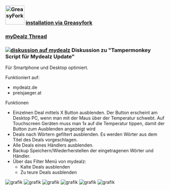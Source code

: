 ### <img src="https://greasyfork.org/vite/assets/blacklogo96-CxYTSM_T.png" alt="GreasyFork" width="60" height="60"> [installation via Greasyfork](https://greasyfork.org/de/scripts/522038-mydealz-manager)
### [myDealz Thread](https://github.com/9jS2PL5T/mydealz-Manager/tree/main/andere%20myDealz%20Projekte)  
### [![diskussion auf mydealz](https://www.mydealz.de/assets/img/logo/default-dark_d4804.svg)](https://www.mydealz.de/diskussion/tampermonkey-script-fur-mydealz-2299700) Diskussion zu "Tampermonkey Script für Mydealz Update"
 



Für Smartphone und Desktop optimiert.

Funktioniert auf:
- mydealz.de
- preisjaeger.at

Funktionen
- Einzelnen Deal mittels X Button ausblenden. Der Button erscheint am Desktop PC, wenn man mit der Maus über der Temperatur schwebt. Auf Touchscreen Geräten muss man 1x auf die Temperatur tippen, damit der Button zum Ausblenden angezeigt wird
- Deals nach Wörtern gefiltert ausblenden. Es werden Wörter aus dem Titel des Deals vorgeschlagen.
- Alle Deals eines Händlers ausblenden.
- Backup Speichern/Wiederherstellen der eingetragenen Wörter und Händler.
- Über das Filter Menü von mydealz:
    - Kalte Deals ausblenden
    - Zu teure Deals ausblenden
  
![grafik](https://github.com/user-attachments/assets/865d5adb-06e6-42a8-bcb5-8c20a56d24c6)
![grafik](https://github.com/user-attachments/assets/c97b72cc-b9a6-4a32-911d-c8214754a959)
![grafik](https://github.com/user-attachments/assets/6506adca-75a5-49b0-ae1a-d85c55a2439b)
![grafik](https://github.com/user-attachments/assets/477abafe-6d4d-4069-9548-ec41081b2e0f)
![grafik](https://github.com/user-attachments/assets/aba4baa1-de27-49d5-ab5b-344cacc45265)
![grafik](https://github.com/user-attachments/assets/856112a9-cda6-4472-8d02-928578ea1a48)
